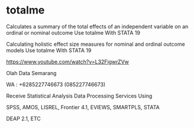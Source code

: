 # totalme
Calculates a summary of the total effects of an independent variable on an ordinal or nominal outcome Use totalme With STATA 19

Calculating holistic effect size measures for nominal and ordinal outcome models Use totalme With STATA 19

https://www.youtube.com/watch?v=L32FigwrZVw

Olah Data Semarang

WA : +6285227746673 (085227746673)

Receive Statistical Analysis Data Processing Services Using

SPSS, AMOS, LISREL, Frontier 4.1, EVIEWS, SMARTPLS, STATA

DEAP 2.1, ETC
